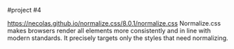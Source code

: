 #project #4

https://necolas.github.io/normalize.css/8.0.1/normalize.css Normalize.css makes browsers render all elements more consistently and in line with modern standards. It precisely targets only the styles that need normalizing.